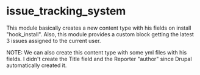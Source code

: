 # issue_tracking_system

This module basically creates a new content type with his fields on install "hook_install".
Also, this module provides a custom block getting the latest 3 issues assigned to the current user.

NOTE: We can also create this content type with some yml files with his fields.
I didn't create the Title field and the Reporter "author" since Drupal automatically created it. 
